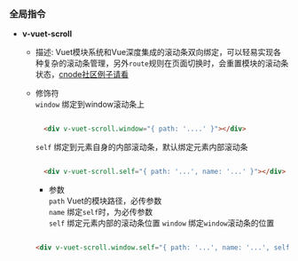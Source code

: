 ### 全局指令
- **v-vuet-scroll**
  - 描述: Vuet模块系统和Vue深度集成的滚动条双向绑定，可以轻易实现各种复杂的滚动条管理，另外`route`规则在页面切换时，会重置模块的滚动条状态，[cnode社区例子请看](../../examples/scroll-cnode)
  - 修饰符  
    `window` 绑定到window滚动条上
    ```html
    
      <div v-vuet-scroll.window="{ path: '....' }"></div>

    ```
    `self`  绑定到元素自身的内部滚动条，默认绑定元素内部滚动条

    ```html

      <div v-vuet-scroll.self="{ path: '...', name: '...' }"></div>

    ```

    - 参数  
    `path` Vuet的模块路径，必传参数  
    `name` 绑定`self`时，为必传参数  
    `self` 绑定元素内部的滚动条位置
    `window` 绑定`window`滚动条的位置

    ```html

    <div v-vuet-scroll.window.self="{ path: '...', name: '...', self: { x: 0, y: 0 }, window: { x: 0, y: 0 } }"></div>

    ```
